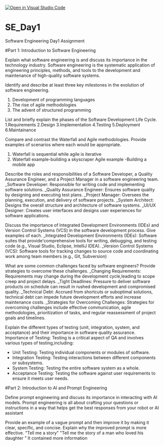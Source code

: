 [![Open in Visual Studio Code](https://classroom.github.com/assets/open-in-vscode-2e0aaae1b6195c2367325f4f02e2d04e9abb55f0b24a779b69b11b9e10269abc.svg)](https://classroom.github.com/online_ide?assignment_repo_id=15571304&assignment_repo_type=AssignmentRepo)
# SE_Day1
Software Engineering Day1 Assignment

#Part 1: Introduction to Software Engineering

Explain what software engineering is and discuss its importance in the technology industry.
Software engineering is the systematic application of engineering principles, methods, and tools to the development and maintenance of high-quality software systems.


Identify and describe at least three key milestones in the evolution of software engineering.
1. Development of programming languages
2. The rise of agile methodologies
3. The advent of structured programming


List and briefly explain the phases of the Software Development Life Cycle.
1.Requirements
2.Design
3.Implementation
4.Testing
5.Deployment
6.Maintainance



Compare and contrast the Waterfall and Agile methodologies. Provide examples of scenarios where each would be appropriate.
1. Waterfall is sequential while agile is iterative
2. Waterfall example-building a skyscraper
Agile example -Building a mobile app


Describe the roles and responsibilities of a Software Developer, a Quality Assurance Engineer, and a Project Manager in a software engineering team.
_Software Developer: Responsible for writing code and implementing software solutions.
_Quality Assurance Engineer: Ensures software quality by designing and executing test 
plans.
_Project Manager: Oversees the planning, execution, and delivery of software projects.
_System Architect: Designs the overall structure and architecture of software systems.
_UI/UX Designer: Creates user interfaces and designs user experiences for software 
applications.


Discuss the importance of Integrated Development Environments (IDEs) and Version Control Systems (VCS) in the software development process. Give examples of each.
_Integrated Development Environments (IDEs): Software suites that provide'comprehensive tools for writing, debugging, and testing code (e.g., Visual Studio, Eclipse, IntelliJ IDEA).
_Version Control Systems (VCS): Software tools for tracking changes to source code and coordinating work among team members (e.g., Git, Subversion)


What are some common challenges faced by software engineers? Provide strategies to overcome these challenges.
_Changing Requirements: Requirements may change during the development cycle,leading to scope creep and project delays.
_Tight Deadlines: Pressure to deliver software products on schedule can result in rushed 
development and compromised quality.
_Technical Debt: Accrued from shortcuts or suboptimal solutions, technical debt can impede future development efforts and increase maintenance costs.
_Strategies for Overcoming Challenges: Strategies for overcoming challenges include 
effective communication, agile methodologies, prioritization of tasks, and regular 
reassessment of project goals and timelines.

Explain the different types of testing (unit, integration, system, and acceptance) and their importance in software quality assurance.
Importance of Testing: Testing is a critical aspect of QA and involves various types of testing,including:
 - Unit Testing: Testing individual components or modules of software.
 - Integration Testing: Testing interactions between different components or subsystems.
 - System Testing: Testing the entire software system as a whole.
 - Acceptance Testing: Testing the software against user requirements to ensure it meets user 
needs.


#Part 2: Introduction to AI and Prompt Engineering


Define prompt engineering and discuss its importance in interacting with AI models.
Prompt engineering is all about crafting your questions or instructions in a way that helps get the best responses from your robot or AI assistant

Provide an example of a vague prompt and then improve it by making it clear, specific, and concise. Explain why the improved prompt is more effective.
"Tell me a story"
"Tell me the story of a man who loved his daughter "
It contained more information 

